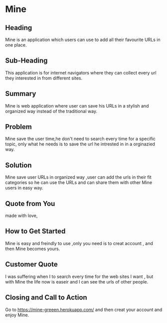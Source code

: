 
# Mine #

## Heading ##
  Mine is an application which users can use to add all their favourite URLs in one place.
 
## Sub-Heading ##
  >
  This application is for internet navigators where they can collect every url they interested in from different sites. 

## Summary ##
  >
 Mine is web application where user can save his URLs in a stylish and organized way instead of the traditional way.


## Problem ##
  Mine save the user time,he don't need to search every time for a specific topic,
  only what he needs is to save the url he intrested in in a orginazied way. 

## Solution ##
  Mine save user URLs in organized way ,user can add the urls in their fit categories so he can use the URLs and can share them with other Mine users in easy way.

## Quote from You ##
made with love,
## How to Get Started ##

  Mine is easy and freindly to use ,only you need is to creat account , and then Mine becomes yours.

## Customer Quote ##
I was suffering when I to search every time for the web sites I want , but with Mine the life now is easeir
and I can see the urls of other people.
## Closing and Call to Action ##
  Go to https://mine-greeen.herokuapp.com/ and then creat your account and enjoy Mine.